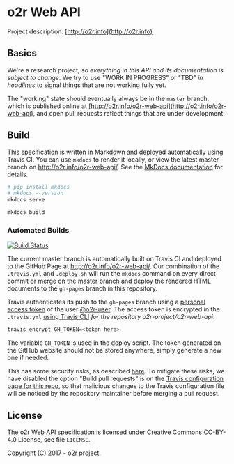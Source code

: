 # o2r Web API

Project description: [http://o2r.info](http://o2r.info)

## Basics

We're a research project, so _everything in this API and its documentation is subject to change_.
We try to use "WORK IN PROGRESS" or "TBD" _in headlines_ to signal things that are not working fully yet.

The "working" state should eventually always be in the `master` branch, which is published online at [http://o2r.info/o2r-web-api](http://o2r.info/o2r-web-api), and open pull requests reflect things that are under development.

## Build

This specification is written in [Markdown](https://daringfireball.net/projects/markdown/) and deployed automatically using Travis CI.
You can use `mkdocs` to render it locally, or view the latest master-branch on <http://o2r.info/o2r-web-api/>. See the [MkDocs documentation](http://www.mkdocs.org/) for details.

```bash
# pip install mkdocs
# mkdocs --version
mkdocs serve

mkdocs build
```

### Automated Builds

[![Build Status](https://travis-ci.org/o2r-project/o2r-web-api.svg?branch=master)](https://travis-ci.org/o2r-project/o2r-web-api)

The current master branch is automatically built on Travis CI and deployed to the GitHub Page at <http://o2r.info/o2r-web-api/>. Our combination of the `.travis.yml` and `.deploy.sh` will run the `mkdocs` command on every direct commit or merge on the master branch and deploy the rendered HTML documents to the `gh-pages` branch in this repository.

Travis authenticates its push to the `gh-pages` branch using a [personal access token](https://github.com/settings/tokens) of the user [@o2r-user](https://github.com/o2r-user). The access token is encrypted in the `.travis.yml` [using Travis CLI](https://docs.travis-ci.com/user/encryption-keys/) _for the repository o2r-project/o2r-web-api_:

```bash
travis encrypt GH_TOKEN=<token here>
```

The variable `GH_TOKEN` is used in the deploy script. The token generated on the GitHub website should not be stored anywhere, simply generate a new one if needed.

This has some security risks, as described [here](https://gist.github.com/domenic/ec8b0fc8ab45f39403dd#sign-up-for-travis-and-add-your-project). To mitigate these risks, we have disabled the option "Build pull requests" is on the [Travis configuration page for this repo](https://travis-ci.org/o2r-project/o2r-web-api/settings), so that malicious changes to the Travis configuration file will be noticed by the repository maintainer before merging a pull request.


## License

The o2r Web API specification is licensed under Creative Commons CC-BY-4.0 License, see file `LICENSE`.

Copyright (C) 2017 - o2r project.
